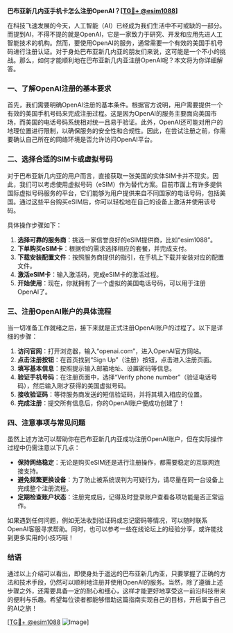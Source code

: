 **巴布亚新几内亚手机卡怎么注册OpenAI？[[TG💪+ @esim1088](https://t.me/s/esim1088)]**

在科技飞速发展的今天，人工智能（AI）已经成为我们生活中不可或缺的一部分。而提到AI，不得不提的就是OpenAI，它是一家致力于研究、开发和应用先进人工智能技术的机构。然而，要使用OpenAI的服务，通常需要一个有效的美国手机号码进行注册认证。对于身处巴布亚新几内亚的朋友们来说，这可能是一个不小的挑战。那么，如何才能顺利地在巴布亚新几内亚注册OpenAI呢？本文将为你详细解答。

### 一、了解OpenAI注册的基本要求

首先，我们需要明确OpenAI注册的基本条件。根据官方说明，用户需要提供一个有效的美国手机号码来完成注册过程。这是因为OpenAI的服务主要面向美国市场，而美国的电话号码系统相对统一且易于验证。此外，OpenAI还可能对用户的地理位置进行限制，以确保服务的安全性和合规性。因此，在尝试注册之前，你需要确认自己所在的网络环境是否允许访问OpenAI平台。

### 二、选择合适的SIM卡或虚拟号码

对于巴布亚新几内亚的用户而言，直接获取一张美国的实体SIM卡并不现实。因此，我们可以考虑使用虚拟号码（eSIM）作为替代方案。目前市面上有许多提供国际虚拟号码服务的平台，它们能够为用户提供来自不同国家的电话号码，包括美国。通过这些平台购买eSIM后，你可以轻松地在自己的设备上激活并使用该号码。

具体操作步骤如下：
1. **选择可靠的服务商**：挑选一家信誉良好的eSIM提供商，比如“esim1088”。
2. **下单购买eSIM卡**：根据你的需求选择相应的套餐，并完成支付。
3. **下载安装配置文件**：按照服务商提供的指引，在手机上下载并安装对应的配置文件。
4. **激活eSIM卡**：输入激活码，完成eSIM卡的激活过程。
5. **开始使用**：现在，你就拥有了一个虚拟的美国电话号码，可以用于注册OpenAI了。

### 三、注册OpenAI账户的具体流程

当一切准备工作就绪之后，接下来就是正式注册OpenAI账户的过程了。以下是详细的步骤：

1. **访问官网**：打开浏览器，输入“openai.com”，进入OpenAI官方网站。
2. **点击注册按钮**：在首页找到“Sign Up”（注册）按钮，点击进入注册页面。
3. **填写基本信息**：按照提示输入邮箱地址、设置密码等信息。
4. **验证手机号码**：在注册页面中，选择“Verify phone number”（验证电话号码），然后输入刚才获得的美国虚拟号码。
5. **接收验证码**：等待服务商发送的短信验证码，并将其填入相应的位置。
6. **完成注册**：提交所有信息后，你的OpenAI账户便成功创建了！

### 四、注意事项与常见问题

虽然上述方法可以帮助你在巴布亚新几内亚成功注册OpenAI账户，但在实际操作过程中仍需注意以下几点：

- **保持网络稳定**：无论是购买eSIM还是进行注册操作，都需要稳定的互联网连接支持。
- **避免频繁更换设备**：为了防止被系统误判为可疑行为，请尽量在同一台设备上完成整个注册流程。
- **定期检查账户状态**：注册完成后，记得及时登录账户查看各项功能是否正常运作。

如果遇到任何问题，例如无法收到验证码或忘记密码等情况，可以随时联系OpenAI客服寻求帮助。同时，也可以参考一些在线论坛上的经验分享，或许能找到更多实用的小技巧哦！

### 结语

通过以上介绍可以看出，即使身处于遥远的巴布亚新几内亚，只要掌握了正确的方法和技术手段，仍然可以顺利地注册并使用OpenAI的服务。当然，除了遵循上述步骤之外，还需要具备一定的耐心和细心，这样才能更好地享受这一前沿科技带来的便利与乐趣。希望每位读者都能够借助这篇指南实现自己的目标，开启属于自己的AI之旅！

[[TG💪+ @esim1088](https://t.me/s/esim1088) ![Image](https://i.postimg.cc/4NQfJmqS/Snipaste-2025-05-13-00-14-12.png)]